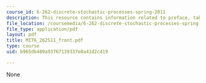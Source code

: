 ```yaml
---
course_id: 6-262-discrete-stochastic-processes-spring-2011
description: This resource contains information related to preface, table of contents.
file_location: /coursemedia/6-262-discrete-stochastic-processes-spring-2011/b965db489a93767139337e0a41d2c419_MIT6_262S11_front.pdf
file_type: application/pdf
layout: pdf
title: MIT6_262S11_front.pdf
type: course
uid: b965db489a93767139337e0a41d2c419

---
```

None